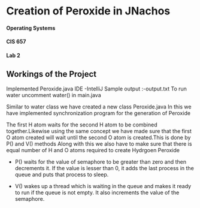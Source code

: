 # Creation of Peroxide in JNachos

#### Operating Systems
#### CIS 657
#### Lab 2

## Workings of the Project
Implemented Peroxide.java
IDE -IntelliJ
Sample output :-output.txt
To run water uncomment water() in main.java

Similar to water class   we have created a new class Peroxide.java
In this we have implemented synchronization program for the generation of Peroxide

The first H atom waits for the second H atom to be combined together.Likewise using the same concept we
 have made sure that the first O atom created will wait until the second O atom is created.This is done by P() and V() methods
Along with this we also have to make sure that there is equal number of H and O atoms required to create Hydrgoen Peroxide

* P() waits for the value of semaphore to be greater than zero and then decrements it. If the value is lesser than 0, 
it adds the last process in the queue and puts that process to sleep.

* V() wakes up a thread which is waiting in the queue and makes it ready to run if the queue is not empty. It also increments the value of the semaphore.

